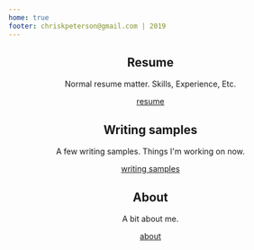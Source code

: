 ```yaml
--- 
home: true
footer: chriskpeterson@gmail.com | 2019
---
```

<div style="text-align: center">
  <Bit/>
</div>

<div class="features">
  <div class="feature" style="text-align: center;">
    <h2>Resume</h2>
    <p>Normal resume matter. 
    Skills, Experience, Etc.</p>
    <a href="resume.html">resume</a>
  </div>
  <div class="feature" style="text-align: center;">
    <h2>Writing samples</h2>
    <p>A few writing samples.
      Things I'm working on now.</p>
    <a href="writingsamples.html">writing samples</a>
  </div>
  <div class="feature" style="text-align: center;">
    <h2>About</h2>
    <p>A bit about me.</p>
    <a href="aboute.html">about</a>
  </div>
</div>


